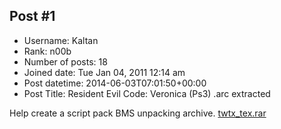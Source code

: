 ## Post #1
- Username: Kaltan
- Rank: n00b
- Number of posts: 18
- Joined date: Tue Jan 04, 2011 12:14 am
- Post datetime: 2014-06-03T07:01:50+00:00
- Post Title: Resident Evil Code: Veronica (Ps3) .arc extracted

Help create a script pack BMS unpacking archive.
[twtx_tex.rar](https://xentaxbackup.github.io/file/7423_twtx_tex.rar)
